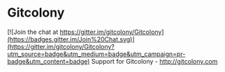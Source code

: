 # Gitcolony

[![Join the chat at https://gitter.im/gitcolony/Gitcolony](https://badges.gitter.im/Join%20Chat.svg)](https://gitter.im/gitcolony/Gitcolony?utm_source=badge&utm_medium=badge&utm_campaign=pr-badge&utm_content=badge)
Support for Gitcolony - http://gitcolony.com
